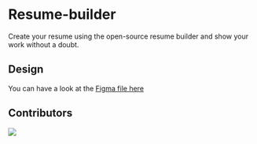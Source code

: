 # Resume-builder

Create your resume using the open-source resume builder and show your work without a doubt.

## Design

You can have a look at the [Figma file here](https://www.figma.com/file/vvX6zvDE2CbIHDt9ma5XHm/hacktober-fest?node-id=0%3A1)

## Contributors

<a href="https://github.com/GDSC-adgitm/Resume-builder/graphs/contributors">
  <img src="https://contrib.rocks/image?repo=GDSC-adgitm/Resume-builder" />
</a>
